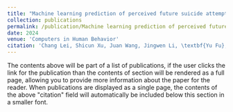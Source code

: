 ```yaml
---
title: "Machine learning prediction of perceived future suicide attempts in non-suicidal self-injury adolescents and young adults."
collection: publications
permalink: /publication/Machine learning prediction of perceived future suicide attempts in non-suicidal self-injury adolescents and young adults.
date: 2024
venue: 'Computers in Human Behavior'
citation: 'Chang Lei, Shicun Xu, Juan Wang, Jingwen Li, \textbf{Yu Fu}, Runsen Chen.'
---
```


The contents above will be part of a list of publications, if the user clicks the link for the publication than the contents of section will be rendered as a full page, allowing you to provide more information about the paper for the reader. When publications are displayed as a single page, the contents of the above "citation" field will automatically be included below this section in a smaller font.
